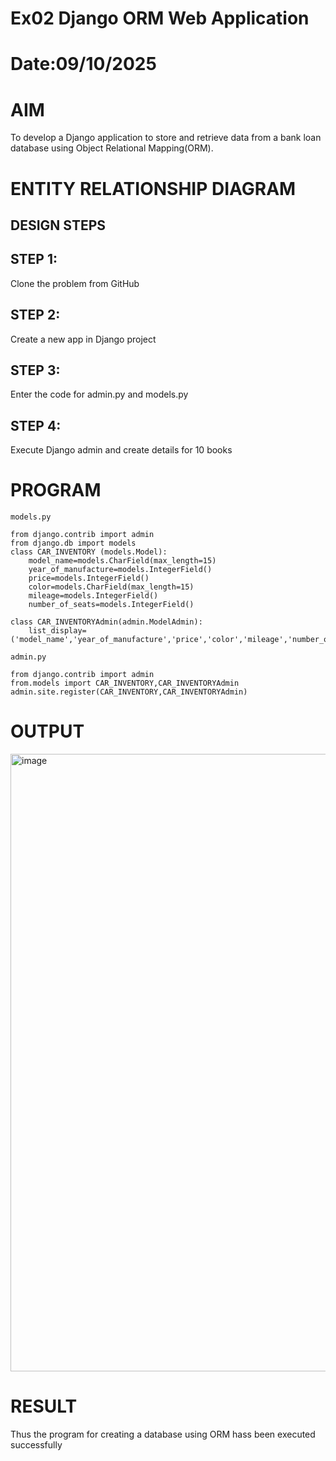 # Ex02 Django ORM Web Application
# Date:09/10/2025
# AIM
To develop a Django application to store and retrieve data from a bank loan database using Object Relational Mapping(ORM).

# ENTITY RELATIONSHIP DIAGRAM
## DESIGN STEPS
## STEP 1:
Clone the problem from GitHub

## STEP 2:
Create a new app in Django project

## STEP 3:
Enter the code for admin.py and models.py

## STEP 4:
Execute Django admin and create details for 10 books

# PROGRAM

```
models.py

from django.contrib import admin
from django.db import models
class CAR_INVENTORY (models.Model):
    model_name=models.CharField(max_length=15)
    year_of_manufacture=models.IntegerField()
    price=models.IntegerField()
    color=models.CharField(max_length=15)
    mileage=models.IntegerField()
    number_of_seats=models.IntegerField()
 
class CAR_INVENTORYAdmin(admin.ModelAdmin):
    list_display=('model_name','year_of_manufacture','price','color','mileage','number_of_seats')

admin.py

from django.contrib import admin
from.models import CAR_INVENTORY,CAR_INVENTORYAdmin
admin.site.register(CAR_INVENTORY,CAR_INVENTORYAdmin)

```
# OUTPUT

<img width="1900" height="988" alt="image" src="https://github.com/user-attachments/assets/83e5de2b-1fb6-414d-9a47-e74dcbdcbc41" />

# RESULT
Thus the program for creating a database using ORM hass been executed successfully
